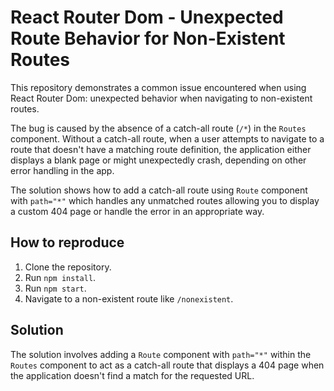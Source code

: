 # React Router Dom - Unexpected Route Behavior for Non-Existent Routes

This repository demonstrates a common issue encountered when using React Router Dom: unexpected behavior when navigating to non-existent routes.

The bug is caused by the absence of a catch-all route (`/*`) in the `Routes` component. Without a catch-all route, when a user attempts to navigate to a route that doesn't have a matching route definition, the application either displays a blank page or might unexpectedly crash, depending on other error handling in the app.

The solution shows how to add a catch-all route using `Route` component with `path="*"` which handles any unmatched routes allowing you to display a custom 404 page or handle the error in an appropriate way. 

## How to reproduce

1. Clone the repository.
2. Run `npm install`.
3. Run `npm start`.
4. Navigate to a non-existent route like `/nonexistent`.

## Solution

The solution involves adding a `Route` component with `path="*"` within the `Routes` component to act as a catch-all route that displays a 404 page when the application doesn't find a match for the requested URL.